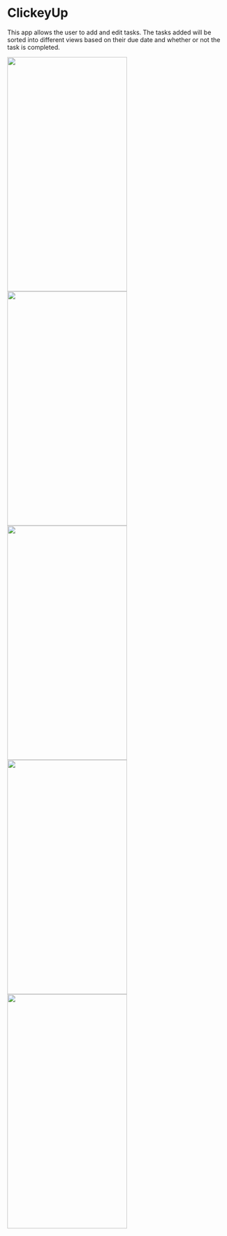 # ClickeyUp

This app allows the user to add and edit tasks. The tasks added will be sorted into different views based on their due date and whether or not the task is completed. 

<img src="https://github.com/appteamcarolina/s23-academy-final-project-brynnedel/blob/e3baf6b989f8d3b0d977c7c7f91589f411f3dd34/1E002076-C3FF-416B-A12A-A1143B8A7B2C.jpeg" width="274" height="535">
<img src="https://github.com/appteamcarolina/s23-academy-final-project-brynnedel/blob/1c68fd084ddf0ec55b765026678dfe729861aa54/474C8B7E-5554-4BCC-A609-6EAED47892C6.jpeg" width="274" height="535">
<img src="https://github.com/appteamcarolina/s23-academy-final-project-brynnedel/blob/2eb791177d73ef0d43e2af99d0df95c3c126aaec/73CFDA45-DBF4-454A-AC19-F071D48CBD0C.jpeg" width="274" height="535">
<img src="https://github.com/appteamcarolina/s23-academy-final-project-brynnedel/blob/5fe77e6277451b3ce6ca67b2efd5c54442cb0f61/9C48DC49-B687-4E6A-BB06-64688D65D561.jpeg" width="274" height="535">
<img src="https://github.com/appteamcarolina/s23-academy-final-project-brynnedel/blob/1e50a19d23babfa7220e97fbd52fefea25987c05/D9ED96BB-39A6-4D07-8146-43D50512FAAA.jpeg" width="274" height="535">
